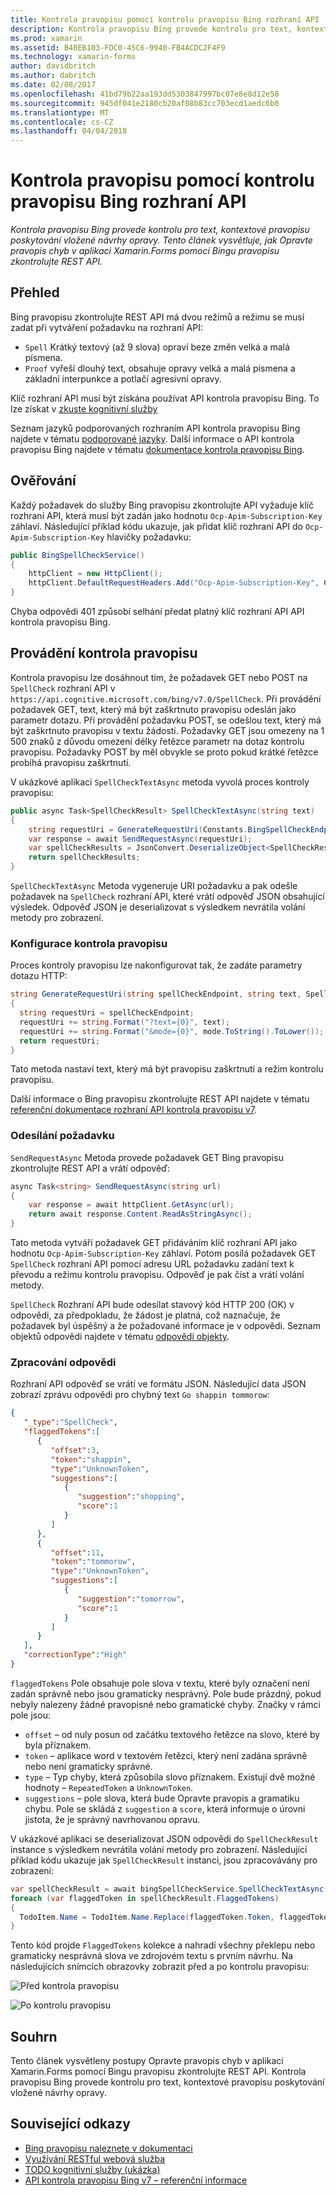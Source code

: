 ```yaml
---
title: Kontrola pravopisu pomocí kontrolu pravopisu Bing rozhraní API
description: Kontrola pravopisu Bing provede kontrolu pro text, kontextové pravopisu poskytování vložené návrhy opravy. Tento článek vysvětluje, jak Opravte pravopis chyb v aplikaci Xamarin.Forms pomocí Bingu pravopisu zkontrolujte REST API.
ms.prod: xamarin
ms.assetid: B40EB103-FDC0-45C6-9940-FB4ACDC2F4F9
ms.technology: xamarin-forms
author: davidbritch
ms.author: dabritch
ms.date: 02/08/2017
ms.openlocfilehash: 41bd79b22aa193dd5303847997bc07e8e8d12e58
ms.sourcegitcommit: 945df041e2180cb20af08b83cc703ecd1aedc6b0
ms.translationtype: MT
ms.contentlocale: cs-CZ
ms.lasthandoff: 04/04/2018
---
```

# <a name="spell-checking-using-the-bing-spell-check-api"></a>Kontrola pravopisu pomocí kontrolu pravopisu Bing rozhraní API

_Kontrola pravopisu Bing provede kontrolu pro text, kontextové pravopisu poskytování vložené návrhy opravy. Tento článek vysvětluje, jak Opravte pravopis chyb v aplikaci Xamarin.Forms pomocí Bingu pravopisu zkontrolujte REST API._

## <a name="overview"></a>Přehled

Bing pravopisu zkontrolujte REST API má dvou režimů a režimu se musí zadat při vytváření požadavku na rozhraní API:

- `Spell` Krátký textový (až 9 slova) opraví beze změn velká a malá písmena.
- `Proof` vyřeší dlouhý text, obsahuje opravy velká a malá písmena a základní interpunkce a potlačí agresivní opravy.

Klíč rozhraní API musí být získána používat API kontrola pravopisu Bing. To lze získat v [zkuste kognitivní služby](https://azure.microsoft.com/try/cognitive-services/)

Seznam jazyků podporovaných rozhraním API kontrola pravopisu Bing najdete v tématu [podporované jazyky](/azure/cognitive-services/bing-spell-check/bing-spell-check-supported-languages/). Další informace o API kontrola pravopisu Bing najdete v tématu [dokumentace kontrola pravopisu Bing](/azure/cognitive-services/bing-spell-check/).

## <a name="authentication"></a>Ověřování

Každý požadavek do služby Bing pravopisu zkontrolujte API vyžaduje klíč rozhraní API, která musí být zadán jako hodnotu `Ocp-Apim-Subscription-Key` záhlaví. Následující příklad kódu ukazuje, jak přidat klíč rozhraní API do `Ocp-Apim-Subscription-Key` hlavičky požadavku:

```csharp
public BingSpellCheckService()
{
    httpClient = new HttpClient();
    httpClient.DefaultRequestHeaders.Add("Ocp-Apim-Subscription-Key", Constants.BingSpellCheckApiKey);
}
```

Chyba odpovědi 401 způsobí selhání předat platný klíč rozhraní API API kontrola pravopisu Bing.

## <a name="performing-spell-checking"></a>Provádění kontrola pravopisu

Kontrola pravopisu lze dosáhnout tím, že požadavek GET nebo POST na `SpellCheck` rozhraní API v `https://api.cognitive.microsoft.com/bing/v7.0/SpellCheck`. Při provádění požadavek GET, text, který má být zaškrtnuto pravopisu odeslán jako parametr dotazu. Při provádění požadavku POST, se odešlou text, který má být zaškrtnuto pravopisu v textu žádosti. Požadavky GET jsou omezeny na 1 500 znaků z důvodu omezení délky řetězce parametr na dotaz kontrolu pravopisu. Požadavky POST by měl obvykle se proto pokud krátké řetězce probíhá pravopisu zaškrtnutí.

V ukázkové aplikaci `SpellCheckTextAsync` metoda vyvolá proces kontroly pravopisu:

```csharp
public async Task<SpellCheckResult> SpellCheckTextAsync(string text)
{
    string requestUri = GenerateRequestUri(Constants.BingSpellCheckEndpoint, text, SpellCheckMode.Spell);
    var response = await SendRequestAsync(requestUri);
    var spellCheckResults = JsonConvert.DeserializeObject<SpellCheckResult>(response);
    return spellCheckResults;
}
```

`SpellCheckTextAsync` Metoda vygeneruje URI požadavku a pak odešle požadavek na `SpellCheck` rozhraní API, které vrátí odpověď JSON obsahující výsledek. Odpověď JSON je deserializovat s výsledkem nevrátila volání metody pro zobrazení.

### <a name="configuring-spell-checking"></a>Konfigurace kontrola pravopisu

Proces kontroly pravopisu lze nakonfigurovat tak, že zadáte parametry dotazu HTTP:

```csharp
string GenerateRequestUri(string spellCheckEndpoint, string text, SpellCheckMode mode)
{
  string requestUri = spellCheckEndpoint;
  requestUri += string.Format("?text={0}", text);                         // text to spell check
  requestUri += string.Format("&mode={0}", mode.ToString().ToLower());    // spellcheck mode - proof or spell
  return requestUri;
}
```

Tato metoda nastaví text, který má být pravopisu zaškrtnutí a režim kontrolu pravopisu.

Další informace o Bing pravopisu zkontrolujte REST API najdete v tématu [referenční dokumentace rozhraní API kontrola pravopisu v7](/rest/api/cognitiveservices/bing-spell-check-api-v7-reference/).

### <a name="sending-the-request"></a>Odesílání požadavku

`SendRequestAsync` Metoda provede požadavek GET Bing pravopisu zkontrolujte REST API a vrátí odpověď:

```csharp
async Task<string> SendRequestAsync(string url)
{
    var response = await httpClient.GetAsync(url);
    return await response.Content.ReadAsStringAsync();
}
```

Tato metoda vytváří požadavek GET přidáváním klíč rozhraní API jako hodnotu `Ocp-Apim-Subscription-Key` záhlaví. Potom posílá požadavek GET `SpellCheck` rozhraní API pomocí adresu URL požadavku zadání text k převodu a režimu kontrolu pravopisu. Odpověď je pak číst a vrátí volání metody.

`SpellCheck` Rozhraní API bude odesílat stavový kód HTTP 200 (OK) v odpovědi, za předpokladu, že žádost je platná, což naznačuje, že požadavek byl úspěšný a že požadované informace je v odpovědi. Seznam objektů odpovědi najdete v tématu [odpovědi objekty](/rest/api/cognitiveservices/bing-spell-check-api-v7-reference#response-objects).

### <a name="processing-the-response"></a>Zpracování odpovědi

Rozhraní API odpověď se vrátí ve formátu JSON. Následující data JSON zobrazí zprávu odpovědi pro chybný text `Go shappin tommorow`:

```json
{  
   "_type":"SpellCheck",
   "flaggedTokens":[  
      {  
         "offset":3,
         "token":"shappin",
         "type":"UnknownToken",
         "suggestions":[  
            {  
               "suggestion":"shopping",
               "score":1
            }
         ]
      },
      {  
         "offset":11,
         "token":"tommorow",
         "type":"UnknownToken",
         "suggestions":[  
            {  
               "suggestion":"tomorrow",
               "score":1
            }
         ]
      }
   ],
   "correctionType":"High"
}
```

`flaggedTokens` Pole obsahuje pole slova v textu, které byly označení není zadán správně nebo jsou gramaticky nesprávný. Pole bude prázdný, pokud nebyly nalezeny žádné pravopisné nebo gramatické chyby. Značky v rámci pole jsou:

- `offset` – od nuly posun od začátku textového řetězce na slovo, které by byla příznakem.
- `token` – aplikace word v textovém řetězci, který není zadána správně nebo není gramaticky správné.
- `type` – Typ chyby, která způsobila slovo příznakem. Existují dvě možné hodnoty – `RepeatedToken` a `UnknownToken`.
- `suggestions` – pole slova, která bude Opravte pravopis a gramatiku chybu. Pole se skládá z `suggestion` a `score`, která informuje o úrovni jistota, že je správný navrhovanou opravu.

V ukázkové aplikaci se deserializovat JSON odpovědi do `SpellCheckResult` instance s výsledkem nevrátila volání metody pro zobrazení. Následující příklad kódu ukazuje jak `SpellCheckResult` instanci, jsou zpracovávány pro zobrazení:

```csharp
var spellCheckResult = await bingSpellCheckService.SpellCheckTextAsync(TodoItem.Name);
foreach (var flaggedToken in spellCheckResult.FlaggedTokens)
{
  TodoItem.Name = TodoItem.Name.Replace(flaggedToken.Token, flaggedToken.Suggestions.FirstOrDefault().Suggestion);
}
```

Tento kód projde `FlaggedTokens` kolekce a nahradí všechny překlepu nebo gramaticky nesprávná slova ve zdrojovém textu s prvním návrhu. Na následujících snímcích obrazovky zobrazit před a po kontrolu pravopisu:

![](spell-check-images/before-spell-check.png "Před kontrola pravopisu")

![](spell-check-images/after-spell-check.png "Po kontrolu pravopisu")

## <a name="summary"></a>Souhrn

Tento článek vysvětleny postupy Opravte pravopis chyb v aplikaci Xamarin.Forms pomocí Bingu pravopisu zkontrolujte REST API. Kontrola pravopisu Bing provede kontrolu pro text, kontextové pravopisu poskytování vložené návrhy opravy.

## <a name="related-links"></a>Související odkazy

- [Bing pravopisu naleznete v dokumentaci](/azure/cognitive-services/bing-spell-check/)
- [Využívání RESTful webová služba](~/xamarin-forms/data-cloud/consuming/rest.md)
- [TODO kognitivní služby (ukázka)](https://developer.xamarin.com/samples/xamarin-forms/WebServices/TodoCognitiveServices/)
- [API kontrola pravopisu Bing v7 – referenční informace](/rest/api/cognitiveservices/bing-spell-check-api-v7-reference/)
